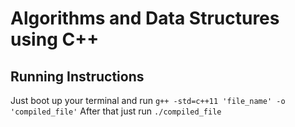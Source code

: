# Algorithms and Data Structures using C++

## Running Instructions 
Just boot up your terminal and run `g++ -std=c++11 'file_name' -o 'compiled_file'`
After that just run `./compiled_file` 